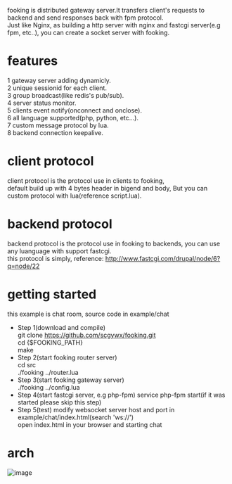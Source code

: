 fooking is distributed gateway server.It transfers client's requests to backend and send responses back with fpm protocol.  
Just like Nginx, as building a http server with nginx and fastcgi server(e.g fpm, etc..), you can create a socket server with fooking.    

# features
1 gateway server adding dynamicly.   
2 unique sessionid for each client.   
3 group broadcast(like redis's pub/sub).   
4 server status monitor.   
5 clients event notify(onconnect and onclose).   
6 all language supported(php, python, etc...).   
7 custom message protocol by lua.   
8 backend connection keepalive.   

# client protocol
client protocol is the protocol use in clients to fooking,    
default build up with 4 bytes header in bigend and body, But you can custom protocol with lua(reference script.lua).  

# backend protocol
backend protocol is the protocol use in fooking to backends, you can use any luanguage with support fastcgi.  
this protocol is simply, reference: http://www.fastcgi.com/drupal/node/6?q=node/22    

# getting started
this example is chat room, source code in example/chat   
* Step 1(download and compile)   
   git clone https://github.com/scgywx/fooking.git   
   cd {$FOOKING_PATH}   
   make   
* Step 2(start fooking router server)   
   cd src   
   ./fooking ../router.lua   
* Step 3(start fooking gateway server)   
   ./fooking ../config.lua   
* Step 4(start fastcgi server, e.g php-fpm)
   service php-fpm start(if it was started please skip this step)
* Step 5(test)
   modify websocket server host and port in example/chat/index.html(search 'ws://')   
   open index.html in your browser and starting chat   

# arch
![image](http://static.oschina.net/uploads/space/2014/1209/222447_G7Ft_140911.jpg)

